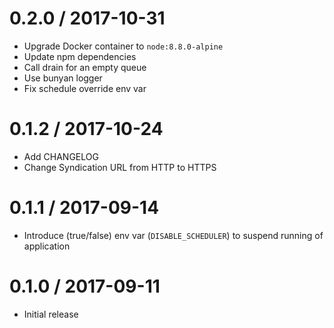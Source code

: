 0.2.0 / 2017-10-31
==================
- Upgrade Docker container to `node:8.8.0-alpine`
- Update npm dependencies
- Call drain for an empty queue
- Use bunyan logger
- Fix schedule override env var

0.1.2 / 2017-10-24
==================
- Add CHANGELOG
- Change Syndication URL from HTTP to HTTPS

0.1.1 / 2017-09-14
==================
- Introduce (true/false) env var (`DISABLE_SCHEDULER`) to suspend running of
  application

0.1.0 / 2017-09-11
==================
- Initial release
